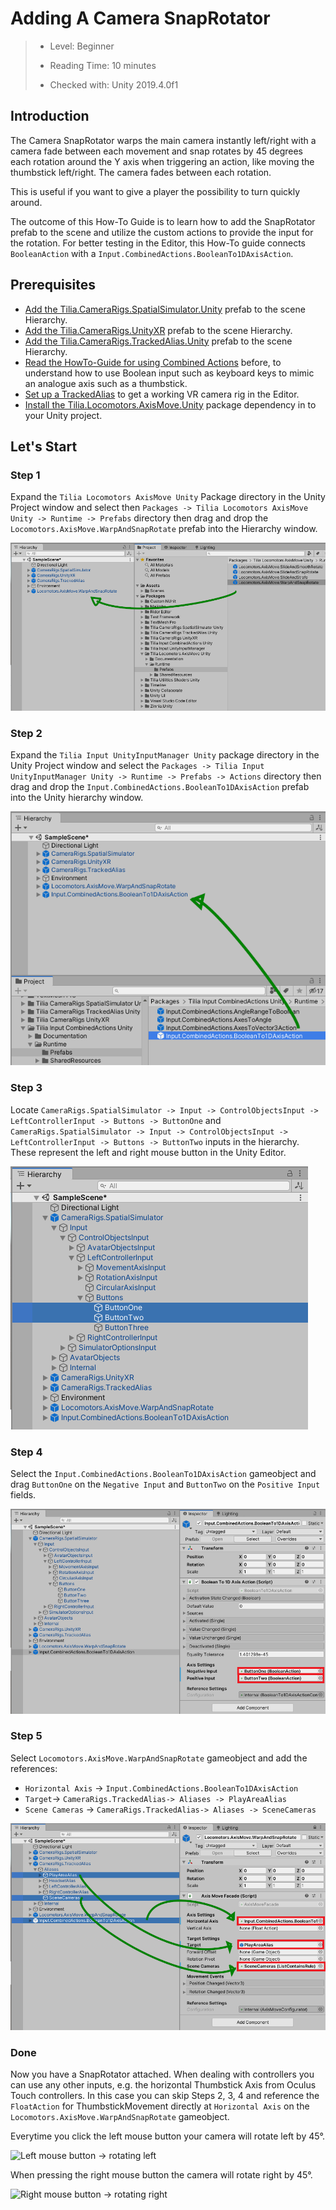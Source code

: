 # Adding A Camera SnapRotator

> * Level: Beginner
>
> * Reading Time: 10 minutes
>
> * Checked with: Unity 2019.4.0f1

## Introduction

The Camera SnapRotator warps the main camera instantly left/right with a camera fade between each movement and snap rotates by 45 degrees each rotation around the Y axis when triggering an action, like moving the thumbstick left/right. The camera fades between each rotation.

This is useful if you want to give a player the possibility to turn quickly around.

The outcome of this How-To Guide is to learn how to add the SnapRotator prefab to the scene and utilize the custom actions to provide the input for the rotation. For better testing in the Editor, this How-To guide connects `BooleanAction` with a `Input.CombinedActions.BooleanTo1DAxisAction`.

## Prerequisites

* [Add the Tilia.CameraRigs.SpatialSimulator.Unity](https://github.com/ExtendRealityLtd/Tilia.CameraRigs.SpatialSimulator.Unity/blob/master/Documentation/HowToGuides/AddingASpatialSimulatorCameraRig/README.md) prefab to the scene Hierarchy.
* [Add the Tilia.CameraRigs.UnityXR](https://github.com/ExtendRealityLtd/Tilia.CameraRigs.UnityXR/blob/master/Documentation/HowToGuides/AddingAUnityXRCameraRig/README.md) prefab to the scene Hierarchy.
* [Add the Tilia.CameraRigs.TrackedAlias.Unity](https://github.com/ExtendRealityLtd/Tilia.CameraRigs.TrackedAlias.Unity/blob/master/Documentation/HowToGuides/AddingATrackedAlias/README.md) prefab to the scene Hierarchy.
* [Read the HowTo-Guide for using Combined Actions](https://github.com/ExtendRealityLtd/Tilia.Input.CombinedActions.Unity/blob/master/Documentation/HowToGuides/UsingCombinedActions/README.md) before, to understand how to use Boolean input such as keyboard keys to mimic an analogue axis such as a thumbstick.
* [Set up a TrackedAlias](https://github.com/ExtendRealityLtd/Tilia.CameraRigs.TrackedAlias.Unity/tree/master/Documentation/HowToGuides/AddingATrackedAlias) to get a working VR camera rig in the Editor.
* [Install the Tilia.Locomotors.AxisMove.Unity](https://github.com/FireDragonGameStudio/Tilia.Locomotors.AxisMove.Unity/blob/master/Documentation/HowToGuides/Installation/README.md) package dependency in to your Unity project.

## Let's Start

### Step 1

Expand the `Tilia Locomotors AxisMove Unity` Package directory in the Unity Project window and select then `Packages -> Tilia Locomotors AxisMove Unity -> Runtime -> Prefabs` directory then drag and drop the `Locomotors.AxisMove.WarpAndSnapRotate` prefab into the Hierarchy window.

![Adding Prefab To Scene](assets/images/AddSnapRotate.PNG)

### Step 2

Expand the `Tilia Input UnityInputManager Unity` package directory in the Unity Project window and select the `Packages -> Tilia Input UnityInputManager Unity -> Runtime -> Prefabs -> Actions` directory then drag and drop the `Input.CombinedActions.BooleanTo1DAxisAction` prefab into the Unity hierarchy window.

![Create BooleanTo1DAxisAction gameobject](assets/images/AddingBooleanTo1DAxisAction.PNG)

### Step 3

Locate `CameraRigs.SpatialSimulator -> Input -> ControlObjectsInput -> LeftControllerInput -> Buttons -> ButtonOne` and `CameraRigs.SpatialSimulator -> Input -> ControlObjectsInput -> LeftControllerInput -> Buttons -> ButtonTwo` inputs in the hierarchy. These represent the left and right mouse button in the Unity Editor.

![Left and Right mouse button inputs](assets/images/MouseButtons.PNG)

### Step 4

Select the `Input.CombinedActions.BooleanTo1DAxisAction` gameobject and drag `ButtonOne` on the `Negative Input` and `ButtonTwo` on the `Positive Input` fields.

![BooleanTo1DAxisAction negative and positive input](assets/images/1DAxisInput.PNG)

### Step 5

Select `Locomotors.AxisMove.WarpAndSnapRotate` gameobject and add the references:

* `Horizontal Axis` -> `Input.CombinedActions.BooleanTo1DAxisAction`
* `Target`-> `CameraRigs.TrackedAlias-> Aliases -> PlayAreaAlias`
* `Scene Cameras` -> `CameraRigs.TrackedAlias-> Aliases -> SceneCameras`

![References for Locomotors.AxisMove.WarpAndSnapRotate](assets/images/AddTargetAndCameraAndInput.PNG)

### Done

Now you have a SnapRotator attached. When dealing with controllers you can use any other inputs, e.g. the horizontal Thumbstick Axis from Oculus Touch controllers. In this case you can skip Steps 2, 3, 4 and reference the `FloatAction` for ThumbstickMovement directly at `Horizontal Axis` on the `Locomotors.AxisMove.WarpAndSnapRotate` gameobject.

Everytime you click the left mouse button your camera will rotate left by 45°.

![Left mouse button -> rotating left](assets/images/GifConverter_Left.gif)

When pressing the right mouse button the camera will rotate right by 45°.

![Right mouse button -> rotating right](assets/images/GifConverter_Right.gif)